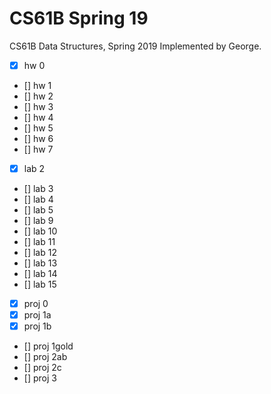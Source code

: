 # CS61B Spring 19

CS61B Data Structures, Spring 2019 Implemented by George.

- [x] hw 0
- [] hw 1
- [] hw 2
- [] hw 3
- [] hw 4
- [] hw 5
- [] hw 6
- [] hw 7

- [x] lab 2
- [] lab 3
- [] lab 4
- [] lab 5
- [] lab 9
- [] lab 10
- [] lab 11
- [] lab 12
- [] lab 13
- [] lab 14
- [] lab 15

- [x] proj 0 
- [x] proj 1a
- [x] proj 1b
- [] proj 1gold
- [] proj 2ab
- [] proj 2c
- [] proj 3
